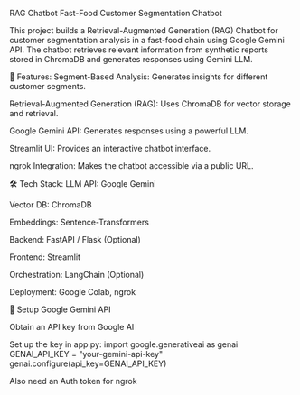 RAG Chatbot
Fast-Food Customer Segmentation Chatbot

This project builds a Retrieval-Augmented Generation (RAG) Chatbot for customer segmentation analysis in a fast-food chain using Google Gemini API. The chatbot retrieves relevant information from synthetic reports stored in ChromaDB and generates responses using Gemini LLM.

🚀 Features:
Segment-Based Analysis: Generates insights for different customer segments.

Retrieval-Augmented Generation (RAG): Uses ChromaDB for vector storage and retrieval.

Google Gemini API: Generates responses using a powerful LLM.

Streamlit UI: Provides an interactive chatbot interface.

ngrok Integration: Makes the chatbot accessible via a public URL.



🛠️ Tech Stack:
LLM API: Google Gemini

Vector DB: ChromaDB

Embeddings: Sentence-Transformers

Backend: FastAPI / Flask (Optional)

Frontend: Streamlit

Orchestration: LangChain (Optional)

Deployment: Google Colab, ngrok


🔑 Setup Google Gemini API

Obtain an API key from Google AI

Set up the key in app.py:
import google.generativeai as genai
GENAI_API_KEY = "your-gemini-api-key"
genai.configure(api_key=GENAI_API_KEY)

Also need an Auth token for ngrok

